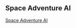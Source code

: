 ## Space Adventure AI
[Space Adventure AI](https://github.com/faizrazadec/DNN-Bootcamp-GIKI/tree/main/Projects/Space%20Adventure%20AI)
